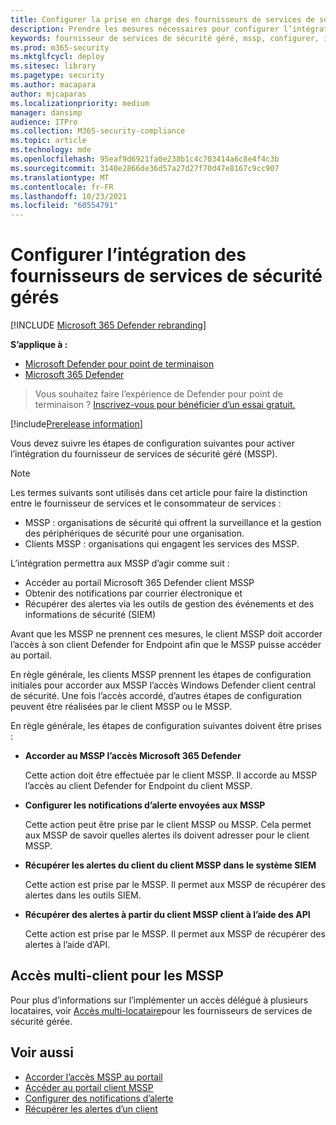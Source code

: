 ```yaml
---
title: Configurer la prise en charge des fournisseurs de services de sécurité gérés
description: Prendre les mesures nécessaires pour configurer l’intégration MSSP avec Microsoft Defender for Endpoint
keywords: fournisseur de services de sécurité géré, mssp, configurer, intégration
ms.prod: m365-security
ms.mktglfcycl: deploy
ms.sitesec: library
ms.pagetype: security
ms.author: macapara
author: mjcaparas
ms.localizationpriority: medium
manager: dansimp
audience: ITPro
ms.collection: M365-security-compliance
ms.topic: article
ms.technology: mde
ms.openlocfilehash: 95eaf9d6921fa0e238b1c4c703414a6c8e4f4c3b
ms.sourcegitcommit: 3140e2866de36d57a27d27f70d47e8167c9cc907
ms.translationtype: MT
ms.contentlocale: fr-FR
ms.lasthandoff: 10/23/2021
ms.locfileid: "60554791"
---
```

# <a name="configure-managed-security-service-provider-integration"></a>Configurer l’intégration des fournisseurs de services de sécurité gérés

[!INCLUDE [Microsoft 365 Defender rebranding](../../includes/microsoft-defender.md)]

**S’applique à :**
- [Microsoft Defender pour point de terminaison](https://go.microsoft.com/fwlink/p/?linkid=2154037)
- [Microsoft 365 Defender](https://go.microsoft.com/fwlink/?linkid=2118804)

> Vous souhaitez faire l’expérience de Defender pour point de terminaison ? [Inscrivez-vous pour bénéficier d’un essai gratuit.](https://signup.microsoft.com/create-account/signup?products=7f379fee-c4f9-4278-b0a1-e4c8c2fcdf7e&ru=https://aka.ms/MDEp2OpenTrial?ocid=docs-mssp-support-abovefoldlink)

[!include[Prerelease information](../../includes/prerelease.md)]

Vous devez suivre les étapes de configuration suivantes pour activer l’intégration du fournisseur de services de sécurité géré (MSSP).

> [!NOTE]
> Les termes suivants sont utilisés dans cet article pour faire la distinction entre le fournisseur de services et le consommateur de services :
>
> - MSSP : organisations de sécurité qui offrent la surveillance et la gestion des périphériques de sécurité pour une organisation.
> - Clients MSSP : organisations qui engagent les services des MSSP.

L’intégration permettra aux MSSP d’agir comme suit :

- Accéder au portail Microsoft 365 Defender client MSSP
- Obtenir des notifications par courrier électronique et
- Récupérer des alertes via les outils de gestion des événements et des informations de sécurité (SIEM)

Avant que les MSSP ne prennent ces mesures, le client MSSP doit accorder l’accès à son client Defender for Endpoint afin que le MSSP puisse accéder au portail.

En règle générale, les clients MSSP prennent les étapes de configuration initiales pour accorder aux MSSP l’accès Windows Defender client central de sécurité. Une fois l’accès accordé, d’autres étapes de configuration peuvent être réalisées par le client MSSP ou le MSSP.

En règle générale, les étapes de configuration suivantes doivent être prises :

- **Accorder au MSSP l’accès Microsoft 365 Defender**

  Cette action doit être effectuée par le client MSSP. Il accorde au MSSP l’accès au client Defender for Endpoint du client MSSP.

- **Configurer les notifications d’alerte envoyées aux MSSP**

  Cette action peut être prise par le client MSSP ou MSSP. Cela permet aux MSSP de savoir quelles alertes ils doivent adresser pour le client MSSP.

- **Récupérer les alertes du client du client MSSP dans le système SIEM**

  Cette action est prise par le MSSP. Il permet aux MSSP de récupérer des alertes dans les outils SIEM.

- **Récupérer des alertes à partir du client MSSP client à l’aide des API**

  Cette action est prise par le MSSP. Il permet aux MSSP de récupérer des alertes à l’aide d’API.

## <a name="multi-tenant-access-for-mssps"></a>Accès multi-client pour les MSSP

Pour plus d’informations sur l’implémenter un accès délégué à plusieurs locataires, voir [Accès multi-locataire](https://techcommunity.microsoft.com/t5/microsoft-defender-atp/multi-tenant-access-for-managed-security-service-providers/ba-p/1533440)pour les fournisseurs de services de sécurité gérée.

## <a name="related-topics"></a>Voir aussi

- [Accorder l’accès MSSP au portail](grant-mssp-access.md)
- [Accéder au portail client MSSP](access-mssp-portal.md)
- [Configurer des notifications d’alerte](configure-mssp-notifications.md)
- [Récupérer les alertes d’un client](fetch-alerts-mssp.md)
